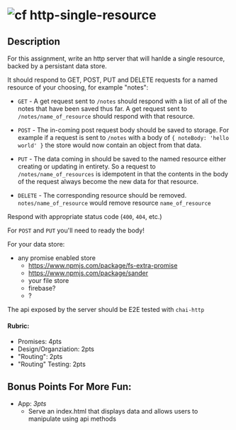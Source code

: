 ![cf](http://i.imgur.com/7v5ASc8.png) http-single-resource
====

## Description

For this assignment, write an http server that will hanlde a single resource, 
backed by a persistant data store. 

It should respond to GET, POST, PUT and DELETE requests for a named resource of your choosing, for example "notes":

* `GET` - A get request sent to `/notes` should respond with a list of all
of the notes that have been saved thus far. A get request sent to 
`/notes/name_of_resource` should respond with that resource.

* `POST` - The in-coming post request body should be saved 
to storage. For example if a request 
is sent to `/notes` with a body of `{ noteBody: 'hello world' }` the store
would now contain an object from that data.

* `PUT` - The data coming in should be saved to the named resource either
creating or updating in entirety. So a request to `/notes/name_of_resources`
is idempotent in that the contents in the body of the request always become
the new data for that resource.

* `DELETE` - The corresponding resource should be removed. `notes/name_of_resource`
would remove resource `name_of_resource`

Respond with appropriate status code (`400`, `404`, etc.)

For `POST` and `PUT` you'll need to ready the body!

For your data store:
* any promise enabled store
  * https://www.npmjs.com/package/fs-extra-promise
  * https://www.npmjs.com/package/sander
  * your file store
  * firebase?
  * ?

The api exposed by the server should be E2E tested with `chai-http`

#### Rubric:
* Promises: 4pts
* Design/Organziation: 2pts
* "Routing": 2pts
* "Routing" Testing: 2pts

## Bonus Points For More Fun:

* App: *3pts*
	* Serve an index.html that displays data and allows users to manipulate using api methods
